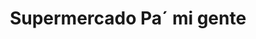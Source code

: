 ---
title: "Supermercado Pa´ mi gente"
url: /comuna-7-robledo/supermercado-pa-mi-gente/
shop: Supermarkt
---